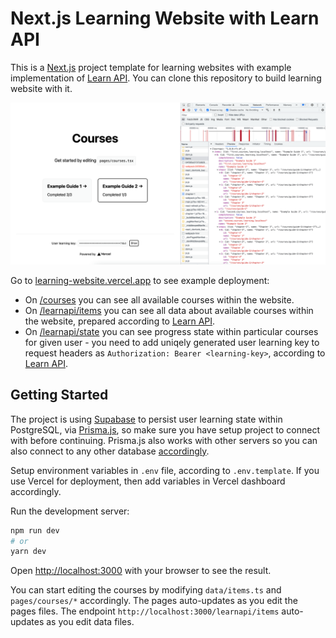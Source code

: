 # Next.js Learning Website with Learn API

This is a [Next.js](https://nextjs.org/) project template for learning websites with example implementation of [Learn API](https://github.com/orzechdev/learn-api). You can clone this repository to build learning website with it.

![Project preview](readme-image-1.png)

Go to [learning-website.vercel.app](https://learning-website.vercel.app) to see example deployment:

- On [/courses](https://learning-website.vercel.app/courses) you can see all available courses within the website.
- On [/learnapi/items](https://learning-website.vercel.app/learnapi/items) you can see all data about available courses within the website, prepared according to [Learn API](https://github.com/orzechdev/learn-api).
- On [/learnapi/state](https://learning-website.vercel.app/learnapi/state) you can see progress state within particular courses for given user - you need to add uniqely generated user learning key to request headers as `Authorization: Bearer <learning-key>`, according to [Learn API](https://github.com/orzechdev/learn-api).

## Getting Started

The project is using [Supabase](https://supabase.com) to persist user learning state within PostgreSQL, via [Prisma.js](https://github.com/prisma/prisma), so make sure you have setup project to connect with before continuing. Prisma.js also works with other servers so you can also connect to any other database [accordingly](https://www.prisma.io/docs/).

Setup environment variables in `.env` file, according to `.env.template`. If you use Vercel for deployment, then add variables in Vercel dashboard accordingly.

Run the development server:

```bash
npm run dev
# or
yarn dev
```

Open [http://localhost:3000](http://localhost:3000) with your browser to see the result.

You can start editing the courses by modifying `data/items.ts` and `pages/courses/*` accordingly. The pages auto-updates as you edit the pages files. The endpoint `http://localhost:3000/learnapi/items` auto-updates as you edit data files.
